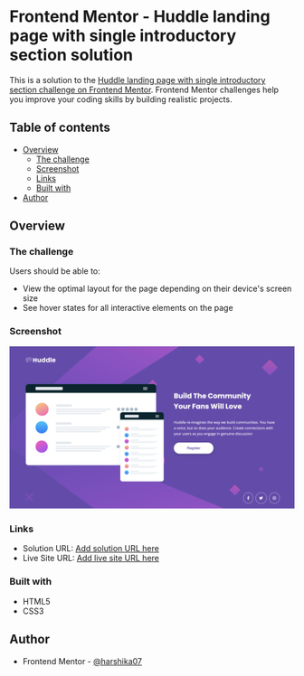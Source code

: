 # Frontend Mentor - Huddle landing page with single introductory section solution

This is a solution to the [Huddle landing page with single introductory section challenge on Frontend Mentor](https://www.frontendmentor.io/challenges/huddle-landing-page-with-a-single-introductory-section-B_2Wvxgi0). Frontend Mentor challenges help you improve your coding skills by building realistic projects. 

## Table of contents

- [Overview](#overview)
  - [The challenge](#the-challenge)
  - [Screenshot](#screenshot)
  - [Links](#links)
  - [Built with](#built-with)
- [Author](#author)

## Overview

### The challenge

Users should be able to:

- View the optimal layout for the page depending on their device's screen size
- See hover states for all interactive elements on the page

### Screenshot

![](./screenshot.png)

### Links

- Solution URL: [Add solution URL here](https://www.frontendmentor.io/solutions/huddle-landing-page-with-single-introductory-section-AceOA8LsO5)
- Live Site URL: [Add live site URL here](https://github.com/harshika07/frontendmentor/tree/main/huddle-landing-page)

### Built with

- HTML5
- CSS3

## Author

- Frontend Mentor - [@harshika07](https://www.frontendmentor.io/profile/harshika07)





